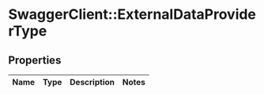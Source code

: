 # SwaggerClient::ExternalDataProviderType

## Properties
Name | Type | Description | Notes
------------ | ------------- | ------------- | -------------


